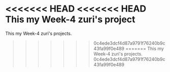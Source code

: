 <<<<<<< HEAD
<<<<<<< HEAD
This my Week-4 zuri's project
=======
This my Week-4 zuri's projects.
>>>>>>> 0c4ede3dcf4d87a9791f76240b9c43fa99f0e489
=======
This my Week-4 zuri's projects.
>>>>>>> 0c4ede3dcf4d87a9791f76240b9c43fa99f0e489
